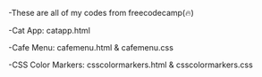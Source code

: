 -These are all of my codes from freecodecamp(🔥)

-Cat App: catapp.html

-Cafe Menu: cafemenu.html & cafemenu.css

-CSS Color Markers: csscolormarkers.html & csscolormarkers.css
